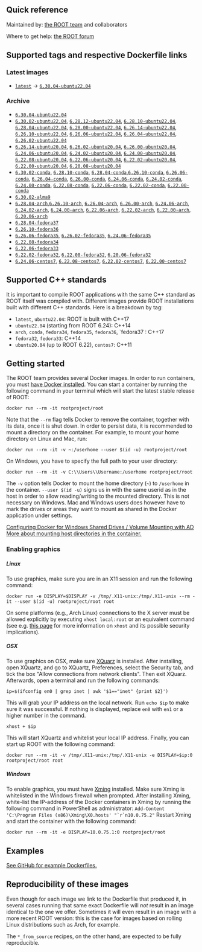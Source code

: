 ## Quick reference

Maintained by: [the ROOT team](https://root.cern/) and collaborators

Where to get help: [the ROOT forum](https://root-forum.cern.ch/)

## Supported tags and respective Dockerfile links

### Latest images

* [`latest`](https://github.com/root-project/root-docker/blob/6.30.04-ubuntu22.04/ubuntu/Dockerfile) -> [`6.30.04-ubuntu22.04`](https://github.com/root-project/root-docker/blob/6.30.04-ubuntu22.04/ubuntu/Dockerfile)

### Archive

* [`6.30.04-ubuntu22.04`](https://github.com/root-project/root-docker/blob/6.30.04-ubuntu22.04/ubuntu/Dockerfile) 
* [`6.30.02-ubuntu22.04`](https://github.com/root-project/root-docker/blob/6.30.02-ubuntu22.04/ubuntu/Dockerfile), [`6.28.12-ubuntu22.04`](https://github.com/root-project/root-docker/blob/6.28.12-ubuntu22.04/ubuntu/Dockerfile),
 [`6.28.10-ubuntu22.04`](https://github.com/root-project/root-docker/blob/6.28.10-ubuntu22.04/ubuntu/Dockerfile), [`6.28.04-ubuntu22.04`](https://github.com/root-project/root-docker/blob/6.28.04-ubuntu22.04/ubuntu/Dockerfile), [`6.28.00-ubuntu22.04`](https://github.com/root-project/root-docker/blob/6.28.00-ubuntu22.04/ubuntu/Dockerfile), [`6.26.14-ubuntu22.04`](https://github.com/root-project/root-docker/blob/6.26.14-ubuntu22.04/ubuntu/Dockerfile), [`6.26.10-ubuntu22.04`](https://github.com/root-project/root-docker/tree/6.26.10-ubuntu22), [`6.26.06-ubuntu22.04`](https://github.com/root-project/root-docker/blob/6.26.06-ubuntu22.04/ubuntu/Dockerfile), [`6.26.04-ubuntu22.04`](https://github.com/root-project/root-docker/blob/6.26.04-ubuntu22.04/ubuntu/Dockerfile), [`6.26.02-ubuntu22.04`](https://github.com/root-project/root-docker/blob/6.26.02-ubuntu22.04/ubuntu/Dockerfile)
* [`6.26.14-ubuntu20.04`](https://github.com/root-project/root-docker/blob/6.26.14-ubuntu20.04/ubuntu20/Dockerfile), [`6.26.02-ubuntu20.04`](https://github.com/root-project/root-docker/blob/6.26.02-ubuntu20.04/ubuntu/Dockerfile), [`6.26.00-ubuntu20.04`](https://github.com/root-project/root-docker/blob/6.26.00-ubuntu20.04/ubuntu/Dockerfile), [`6.24.06-ubuntu20.04`](https://github.com/root-project/root-docker/blob/6.24.06-ubuntu20.04/ubuntu/Dockerfile), [`6.24.02-ubuntu20.04`](https://github.com/root-project/root-docker/blob/6.24.02-ubuntu20.04/ubuntu/Dockerfile), [`6.24.00-ubuntu20.04`](https://github.com/root-project/root-docker/blob/6.24.00-ubuntu20.04/ubuntu/Dockerfile), [`6.22.08-ubuntu20.04`](https://github.com/root-project/root-docker/blob/6.22.08-ubuntu20.04/ubuntu/Dockerfile), [`6.22.06-ubuntu20.04`](https://github.com/root-project/root-docker/blob/6.22.06-ubuntu20.04/ubuntu/Dockerfile), [`6.22.02-ubuntu20.04`](https://github.com/root-project/root-docker/blob/6.22.02-ubuntu20.04/ubuntu/Dockerfile), [`6.22.00-ubuntu20.04`](https://github.com/root-project/root-docker/blob/6.22.00-ubuntu20.04/ubuntu/Dockerfile), [`6.20.08-ubuntu20.04`](https://github.com/root-project/root-docker/blob/6.20.08-ubuntu20.04/ubuntu/Dockerfile)
* [`6.30.02-conda`](https://github.com/root-project/root-docker/blob/6.30.02-conda/conda/Dockerfile), [`6.28.10-conda`](https://github.com/root-project/root-docker/blob/6.28.10-conda/conda/Dockerfile), [`6.28.04-conda`](https://github.com/root-project/root-docker/blob/6.28.04-conda/conda/Dockerfile),[`6.26.10-conda`](https://github.com/root-project/root-docker/blob/6.26.10-conda/conda/Dockerfile), [`6.26.06-conda`](https://github.com/root-project/root-docker/blob/6.26.06-conda/conda/Dockerfile), [`6.26.04-conda`](https://github.com/root-project/root-docker/blob/6.26.04-conda/conda/Dockerfile), [`6.26.00-conda`](https://github.com/root-project/root-docker/blob/6.26.00-conda/conda/Dockerfile), [`6.24.06-conda`](https://github.com/root-project/root-docker/blob/6.24.06-conda/conda/Dockerfile), [`6.24.02-conda`](https://github.com/root-project/root-docker/blob/6.24.02-conda/conda/Dockerfile), [`6.24.00-conda`](https://github.com/root-project/root-docker/blob/6.24.00-conda-3/conda/Dockerfile), [`6.22.08-conda`](https://github.com/root-project/root-docker/blob/6.22.08-conda/conda/Dockerfile), [`6.22.06-conda`](https://github.com/root-project/root-docker/blob/6.22.06-conda/conda/Dockerfile), [`6.22.02-conda`](https://github.com/root-project/root-docker/blob/6.22.02-conda/conda/Dockerfile), [`6.22.00-conda`](https://github.com/root-project/root-docker/blob/6.22.00-conda/conda/Dockerfile)
* [`6.30.02-alma9`](https://github.com/root-project/root-docker/blob/6.30.02-alma9/alma9/Dockerfile)
* [`6.28.04-arch`](https://github.com/root-project/root-docker/blob/6.28.04-fedora37/arch/Dockerfile),[`6.26.10-arch`](https://github.com/root-project/root-docker/blob/6.26.10-arch/arch/Dockerfile), [`6.26.04-arch`](https://github.com/root-project/root-docker/blob/6.26.04-arch/arch/Dockerfile), [`6.26.00-arch`](https://github.com/root-project/root-docker/blob/6.26.00-arch/arch/Dockerfile), [`6.24.06-arch`](https://github.com/root-project/root-docker/blob/6.24.06-arch/arch/Dockerfile), [`6.24.02-arch`](https://github.com/root-project/root-docker/blob/6.24.02-arch/arch/Dockerfile), [`6.24.00-arch`](https://github.com/root-project/root-docker/blob/6.24.00-arch/arch/Dockerfile), [`6.22.06-arch`](https://github.com/root-project/root-docker/blob/6.22.06-arch/arch/Dockerfile), [`6.22.02-arch`](https://github.com/root-project/root-docker/blob/6.22.02-arch/arch/Dockerfile), [`6.22.00-arch`](https://github.com/root-project/root-docker/blob/6.22.00-arch/conda/Dockerfile), [`6.20.06-arch`](https://github.com/root-project/root-docker/blob/6.20.06-arch/arch/Dockerfile)
* [`6.28.04-fedora37`](https://github.com/root-project/root-docker/blob/6.28.04-fedora37/fedora/Dockerfile)
* [`6.26.10-fedora36`](https://github.com/root-project/root-docker/blob/6.26.10-fedora36/fedora/Dockerfile)
* [`6.26.06-fedora35`](https://github.com/root-project/root-docker/blob/6.26.06-fedora35/fedora/Dockerfile), [`6.26.02-fedora35`](https://github.com/root-project/root-docker/blob/6.26.02-fedora35/fedora/Dockerfile), [`6.24.06-fedora35`](https://github.com/root-project/root-docker/blob/6.24.06-fedora35/fedora/Dockerfile)
* [`6.22.08-fedora34`](https://github.com/root-project/root-docker/blob/6.22.08-fedora34/fedora/Dockerfile)
* [`6.22.06-fedora33`](https://github.com/root-project/root-docker/blob/6.22.06-fedora33/fedora/Dockerfile)
* [`6.22.02-fedora32`](https://github.com/root-project/root-docker/blob/6.22.02-fedora32/fedora/Dockerfile), [`6.22.00-fedora32`](https://github.com/root-project/root-docker/blob/6.22.00-fedora32/fedora/Dockerfile), [`6.20.06-fedora32`](https://github.com/root-project/root-docker/blob/6.20.06-fedora32/fedora/Dockerfile)
* [`6.24.06-centos7`](https://github.com/root-project/root-docker/blob/6.24.06-centos7/centos7/Dockerfile), [`6.22.08-centos7`](https://github.com/root-project/root-docker/blob/6.22.08-centos7/centos7/Dockerfile), [`6.22.02-centos7`](https://github.com/root-project/root-docker/blob/6.22.02-centos7/cc7/Dockerfile), [`6.22.00-centos7`](https://github.com/root-project/root-docker/blob/6.22.00-centos7/cc7/Dockerfile)

## Supported C++ standards

It is important to compile ROOT applications with the same C++ standard as ROOT itself was compiled with.
Different images provide ROOT installations built with different C++ standards. Here is a breakdown by tag:

- `latest`, `ubuntu22.04`: ROOT is built with C++17
- `ubuntu22.04` (starting from ROOT 6.24): C++14
- `arch`, `conda`, `fedora34`, `fedora35`, `fedora36`, `fedora37 : C++17
- `fedora32`, `fedora33`: C++14
- `ubuntu20.04` (up to ROOT 6.22), `centos7`: C++11

## Getting started

The ROOT team provides several Docker images. In order to run containers, you must [have Docker installed](https://www.docker.com/community-edition#/download).
You can start a container by running the following command in your terminal which will start the latest stable release of ROOT:
```
docker run --rm -it rootproject/root
```
Note that the `--rm` flag tells Docker to remove the container, together with its data, once it is shut down. In order to persist data, it is recommended to mount a directory on the container. For example, to mount your home directory on Linux and Mac, run:
```
docker run --rm -it -v ~:/userhome --user $(id -u) rootproject/root
```
On Windows, you have to specify the full path to your user directory:
```
docker run --rm -it -v C:\\Users\\Username:/userhome rootproject/root
```

The `-v` option tells Docker to mount the home directory (`~`) to `/userhome` in the container. `--user $(id -u)` signs us in with the same userid as in the host in order to allow reading/writing to the mounted directory. This is not necessary on Windows. Mac and Windows users does however have to mark the drives or areas they want to mount as shared in the Docker application under settings.

[Configuring Docker for Windows Shared Drives / Volume Mounting with AD](https://blogs.msdn.microsoft.com/stevelasker/2016/06/14/configuring-docker-for-windows-volumes/)
[More about mounting host directories in the container.](https://docs.docker.com/engine/tutorials/dockervolumes/#mount-a-host-directory-as-a-data-volume)

### Enabling graphics

##### Linux
To use graphics, make sure you are in an X11 session and run the following command:

```
docker run -e DISPLAY=$DISPLAY -v /tmp/.X11-unix:/tmp/.X11-unix --rm -it --user $(id -u) rootproject/root root
```

On some platforms (e.g., Arch Linux) connections to the X server must be allowed explicitly by executing `xhost local:root` or an equivalent command (see e.g. [this page](https://wiki.archlinux.org/index.php/Xhost) for more information on `xhost` and its possible security implications).

##### OSX
To use graphics on OSX, make sure [XQuarz](https://www.xquartz.org/) is installed. After installing, open XQuartz, and go to XQuartz, Preferences, select the Security tab, and tick the box "Allow connections from network clients". Then exit XQuarz. Afterwards, open a terminal and run the following commands:
```
ip=$(ifconfig en0 | grep inet | awk '$1=="inet" {print $2}')
```
This will grab your IP address on the local network. Run `echo $ip` to make sure it was successful. If nothing is displayed, replace `en0` with `en1` or a higher number in the command.
```
xhost + $ip
```
This will start XQuartz and whitelist your local IP address. Finally, you can start up ROOT with the following command:
```
docker run --rm -it -v /tmp/.X11-unix:/tmp/.X11-unix -e DISPLAY=$ip:0 rootproject/root root
```

##### Windows
To enable graphics, you must have [Xming](https://sourceforge.net/projects/xming/) installed. Make sure Xming is whitelisted in the Windows firewall when prompted. After installing Xming, white-list the IP-address of the Docker containers in Xming by running the following command in PowerShell as administrator: 
``Add-Content 'C:\Program Files (x86)\Xming\X0.hosts' "`r`n10.0.75.2"`` 
Restart Xming and start the container with the following command: 
```
docker run --rm -it -e DISPLAY=10.0.75.1:0 rootproject/root
```

## Examples
[See GitHub for example Dockerfiles.](https://github.com/root-project/docker-examples)

## Reproducibility of these images

Even though for each image we link to the Dockerfile that produced it, in several cases running that same exact Dockerfile will _not_ result in an image identical to the one we offer. Sometimes it will even result in an image with a more recent ROOT version: this is the case for images based on rolling Linux distributions such as Arch, for example.

The `*_from_source` recipes, on the other hand, are expected to be fully reproducible.
